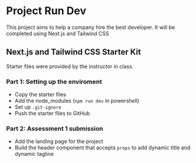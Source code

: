# Project Run Dev
This project aims to help a company hire the best developer.
It will be completed using Next.js and Tailwind CSS
## Next.js and Tailwind CSS Starter Kit
Starter files were provided by the instructor in class. 
### Part 1: Setting up the enviroment
*   Copy the starter files
*   Add the node_modules (`npm run dev` in powershell) 
*   Set up `.git-ignore`
*   Push the starter files to GitHub
### Part 2: Assessment 1 submission
*   Add the landing page for the project
*   Build the header component that accepts `props` to add dynamic title and dynamic tagline

